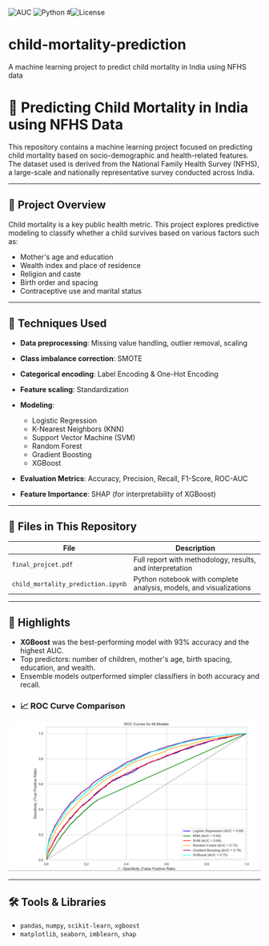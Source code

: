 ![AUC](https://img.shields.io/badge/AUC-0.76-blue)
![Python](https://img.shields.io/badge/Python-3.10+-yellow)
#![License](https://img.shields.io/badge/license-MIT-green)

# child-mortality-prediction
A machine learning project to predict child mortality in India using NFHS data

# 🧒 Predicting Child Mortality in India using NFHS Data

This repository contains a machine learning project focused on predicting child mortality based on socio-demographic and health-related features. The dataset used is derived from the National Family Health Survey (NFHS), a large-scale and nationally representative survey conducted across India.

---

## 📘 Project Overview

Child mortality is a key public health metric. This project explores predictive modeling to classify whether a child survives based on various factors such as:

- Mother's age and education
- Wealth index and place of residence
- Religion and caste
- Birth order and spacing
- Contraceptive use and marital status

---

## 🔧 Techniques Used

- **Data preprocessing**: Missing value handling, outlier removal, scaling
- **Class imbalance correction**: SMOTE
- **Categorical encoding**: Label Encoding & One-Hot Encoding
- **Feature scaling**: Standardization
- **Modeling**:
  - Logistic Regression
  - K-Nearest Neighbors (KNN)
  - Support Vector Machine (SVM)
  - Random Forest
  - Gradient Boosting
  - XGBoost

- **Evaluation Metrics**: Accuracy, Precision, Recall, F1-Score, ROC-AUC
- **Feature Importance**: SHAP (for interpretability of XGBoost)

---

## 📁 Files in This Repository

| File | Description |
|------|-------------|
| `final_projcet.pdf` | Full report with methodology, results, and interpretation |
| `child_mortality_prediction.ipynb` | Python notebook with complete analysis, models, and visualizations |

---

## 🚀 Highlights

- **XGBoost** was the best-performing model with 93% accuracy and the highest AUC.
- Top predictors: number of children, mother's age, birth spacing, education, and wealth.
- Ensemble models outperformed simpler classifiers in both accuracy and recall.
- ### 📈 ROC Curve Comparison

<img src="roc_curve.png" alt="ROC Curve for All Models" width="700"/>


---

## 🛠 Tools & Libraries

- `pandas`, `numpy`, `scikit-learn`, `xgboost`
- `matplotlib`, `seaborn`, `imblearn`, `shap`


